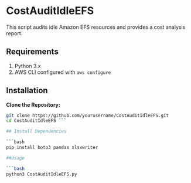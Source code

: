 # CostAuditIdleEFS

This script audits idle Amazon EFS resources and provides a cost analysis report.

## Requirements

1. Python 3.x
2. AWS CLI configured with `aws configure`

## Installation

**Clone the Repository:**
   ```bash
   git clone https://github.com/yourusername/CostAuditIdleEFS.git
   cd CostAuditIdleEFS ```

## Install Dependencies

```bash
pip install boto3 pandas xlsxwriter

##Usage

  ```bash
  python3 CostAuditIdleEFS.py
